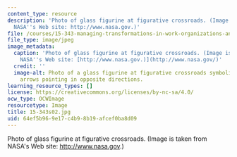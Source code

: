 ```yaml
---
content_type: resource
description: 'Photo of glass figurine at figurative crossroads. (Image is taken from
  NASA''s Web site: http://www.nasa.gov.)'
file: /courses/15-343-managing-transformations-in-work-organizations-and-society-spring-2002/64ef5b969e17c4b98b19afcef0ba8d09_15-343s02.jpg
file_type: image/jpeg
image_metadata:
  caption: 'Photo of glass figurine at figurative crossroads. (Image is taken from
    NASA''s Web site: [http://www.nasa.gov.)](http://www.nasa.gov/)'
  credit: ''
  image-alt: Photo of a glass figurine at figurative crossroads symbolized by four
    arrows pointing in opposite directions.
learning_resource_types: []
license: https://creativecommons.org/licenses/by-nc-sa/4.0/
ocw_type: OCWImage
resourcetype: Image
title: 15-343s02.jpg
uid: 64ef5b96-9e17-c4b9-8b19-afcef0ba8d09
---
```

Photo of glass figurine at figurative crossroads. (Image is taken from NASA's Web site: http://www.nasa.gov.)